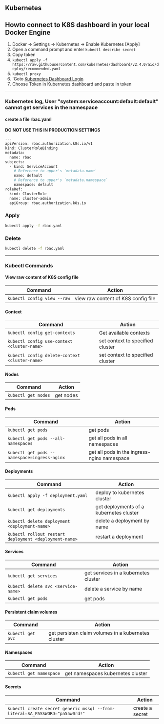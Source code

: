 ## Kubernetes

## Howto connect to K8S dashboard in your local Docker Engine

1. Docker -> Settings -> Kubernetes -> Enable Kubernetes [Apply]
2. Open a command prompt and enter `kubectl describe secret`
3. Copy token
4. `kubectl apply -f https://raw.githubusercontent.com/kubernetes/dashboard/v2.4.0/aio/deploy/recommended.yaml`
5. `kubectl proxy`
6. `Goto [Kubernetes Dashboard Login](http://localhost:8001/api/v1/namespaces/kubernetes-dashboard/services/https:kubernetes-dashboard:/proxy/#/login)
7. Choose Token in Kubernetes dashboard and paste in token

--------------------------------------------------------------------------------------------------------------

### Kubernetes log, User "system:serviceaccount:default:default" cannot get services in the namespace

#### create a file rbac.yaml

**DO NOT USE THIS IN PRODUCTION SETTINGS**

```bash
---
apiVersion: rbac.authorization.k8s.io/v1
kind: ClusterRoleBinding
metadata:
  name: rbac
subjects:
  - kind: ServiceAccount
    # Reference to upper's `metadata.name`
    name: default
    # Reference to upper's `metadata.namespace`
    namespace: default
roleRef:
  kind: ClusterRole
  name: cluster-admin
  apiGroup: rbac.authorization.k8s.io
```

### Apply

```bash
kubectl apply -f rbac.yaml
```

### Delete

```bash
kubectl delete -f rbac.yaml
```

--------------------------------------------------------------------------------------------------------------

### Kubectl Commands

#### View raw content of K8S config file

| Command                                                                                        | Action                                                       |
|------------------------------------------------------------------------------------------------|--------------------------------------------------------------|
|`kubectl config view --raw`                                                                     | view raw content of K8S config file                          |

#### Context

| Command                                                                                        | Action                                                       |
|------------------------------------------------------------------------------------------------|--------------------------------------------------------------|
|`kubectl config get-contexts`                                                                   | Get available contexts                                       |
|`kubectl config use-context <cluster-name>`                                                     | set context to specified cluster                             |
|`kubectl config delete-context <cluster-name>`                                                  | set context to specified cluster                             |

#### Nodes

| Command                                                                                        | Action                                                       |
|------------------------------------------------------------------------------------------------|--------------------------------------------------------------|
|`kubectl get nodes`                                                                             | get nodes                                                    |

#### Pods

| Command                                                                                        | Action                                                       |
|------------------------------------------------------------------------------------------------|--------------------------------------------------------------|
|`kubectl get pods`                                                                              | get pods                                                     |
|`kubectl get pods --all-namespaces`                                                             | get all pods in all namespaces                               |
|`kubectl get pods --namespace=ingress-nginx`                                                    | get all pods in the ingress-nginx namespace                  |

#### Deployments

| Command                                                                                        | Action                                                       |
|------------------------------------------------------------------------------------------------|--------------------------------------------------------------|
|`kubectl apply -f deployment.yaml`                                                              | deploy to kubernetes cluster                                 |
|`kubectl get deployments`                                                                       | get deployments of a kubernetes cluster                      |
|`kubectl delete deployment <deployment-name>`                                                   | delete a deployment by name                                  |
|`kubectl rollout restart deployment <deployment-name>`                                          | restart a deployment                                         |

#### Services

| Command                                                                                        | Action                                                       |
|------------------------------------------------------------------------------------------------|--------------------------------------------------------------|
|`kubectl get services`                                                                          | get services in a kubernetes cluster                         |
|`kubectl delete svc <service-name>`                                                             | delete a service by name                                     |
|`kubectl get pods`                                                                              | get pods                                                     |

#### Persistent claim volumes

| Command                                                                                        | Action                                                       |
|------------------------------------------------------------------------------------------------|--------------------------------------------------------------|
|`kubectl get pvc`                                                                               | get persisten claim volumes in a kubernetes cluster          |

#### Namespaces

| Command                                                                                        | Action                                                       |
|------------------------------------------------------------------------------------------------|--------------------------------------------------------------|
|`kubectl get namespace`                                                                         | get namespaces kubernetes cluster                            |

#### Secrets

| Command                                                                                        | Action                                                       |
|------------------------------------------------------------------------------------------------|--------------------------------------------------------------|
|`kubectl create secret generic mssql --from-literal=SA_PASSWORD="pa55w0rd!"`                    | create a secret                                              |

